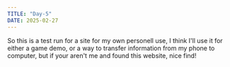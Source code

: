 ```yaml
---
TITLE: "Day-5"
DATE: 2025-02-27
---
```


So this is a test run for a site for my own personell use, I think I'll use it for either a game demo, or a way to transfer information from my phone to computer, but if your aren't me and found this website, nice find!
